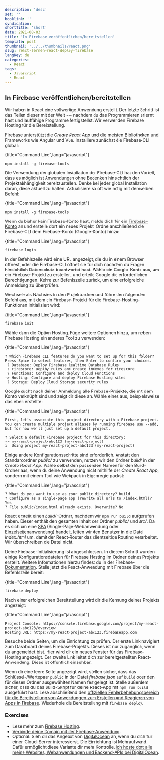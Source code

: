 ```yaml
---
description: 'desc'
set: ''
booklink: ''
syndication:
shortTitle: 'short'
date: 2021-08-03
title: 'In Firebase veröffentlichen/bereitstellen'
template: post
thumbnail: '../../thumbnails/react.png'
slug: react-lernen-react-deploy-firebase
langKey: de
categories:
  - React
tags:
  - JavaScript
  - React
---
```


## In Firebase veröffentlichen/bereitstellen

Wir haben in React eine vollwertige Anwendung erstellt. Der letzte Schritt ist das Teilen dieser mit der Welt --- nachdem du das Programmieren erlernt hast und lauffähige Programme fertigstellst. Wir verwenden Firebase Hosting für die Bereitstellung.

Firebase unterstützt die *Create React App* und die meisten Bibliotheken und Frameworks wie Angular und Vue. Installiere zunächst die Firebase-CLI global:

{title="Command Line",lang="javascript"}
```
npm install -g firebase-tools
```

Die Verwendung der globalen Installation der Firebase-CLI hat den Vorteil, dass es möglich ist Anwendungen ohne Bedenken hinsichtlich der Projektabhängigkeit bereitzustellen. Denke bei jeder global Installation daran, diese aktuell zu halten. Aktualisiere so oft wie nötig mit demselben Befehl:

{title="Command Line",lang="javascript"}
```
npm install -g firebase-tools
```

Wenn du bisher kein Firebase-Konto hast, melde dich für ein [Firebase-Konto](https://console.firebase.google.com/) an und erstelle dort ein neues Projekt. Ordne anschließend die Firebase-CLI dem Firebase-Konto (Google-Konto) hinzu:

{title="Command Line",lang="javascript"}
```
firebase login
```

In der Befehlszeile wird eine URL angezeigt, die du in einem Browser öffnest, oder die Firebase-CLI öffnet sie für dich nachdem du Fragen hinsichtlich Datenschutz beantwortet hast. Wähle ein Google-Konto aus, um ein Firebase-Projekt zu erstellen, und erteile Google die erforderlichen Berechtigungen. Kehre zur Befehlszeile zurück, um eine erfolgreiche Anmeldung zu überprüfen.

Wechsele als Nächstes in den Projektordner und führe den folgenden Befehl aus, mit dem ein Firebase-Projekt für die Firebase-Hosting-Funktionen initialisiert wird:

{title="Command Line",lang="javascript"}
```
firebase init
```

Wähle dann die Option Hosting. Füge weitere Optionen hinzu, um neben Firebase Hosting ein anderes Tool zu verwenden:

{title="Command Line",lang="javascript"}
```
? Which Firebase CLI features do you want to set up for this folder? Press Space to select features, then Enter to confirm your choices.
 ? Database: Deploy Firebase Realtime Database Rules
 ? Firestore: Deploy rules and create indexes for Firestore
 ? Functions: Configure and deploy Cloud Functions
-> Hosting: Configure and deploy Firebase Hosting sites
 ? Storage: Deploy Cloud Storage security rules
```

Google sucht nach deiner Anmeldung alle Firebase-Projekte, die mit dem Konto verknüpft sind und zeigt dir diese an. Wähle eines aus, beispielsweise das eben erstellte:

{title="Command Line",lang="javascript"}
```
First, let's associate this project directory with a Firebase project.
You can create multiple project aliases by running firebase use --add,
but for now we'll just set up a default project.

? Select a default Firebase project for this directory:
-> my-react-project-abc123 (my-react-project)
i  Using project my-react-project-abc123 (my-react-project)
```

Einige andere Konfigurationsschritte sind erforderlich. Anstatt den Standardordner *public/* zu verwenden, nutzen wir den Ordner *build/* in der *Create React App*. Wähle selbst den passenden Namen für den Build-Ordner aus, wenn du deine Anwendung nicht mithilfe der *Create React App*, sondern mit einem Tool wie Webpack in Eigenregie packst:

{title="Command Line",lang="javascript"}
```
? What do you want to use as your public directory? build
? Configure as a single-page app (rewrite all urls to /index.html)? Yes
? File public/index.html already exists. Overwrite? No
```

React erstellt einen *build/*-Ordner, nachdem wir `npm run build` aufgerufen haben. Dieser enthält den gesamten Inhalt der Ordner *public/* und *src/*. Da es sich um eine [SPA](https://de.wikipedia.org/wiki/Single-Page-Webanwendung) (Single-Page-Webanwendung oder Einzelseitenanwendung) handelt, leiten wir den Benutzer in die Datei *index.html* um, damit der React-Router das clientseitige Routing verarbeitet. Wir überschreiben die Datei nicht.

Deine Firebase-Initialisierung ist abgeschlossen. In diesem Schritt wurden einige Konfigurationsdateien für Firebase Hosting im Ordner deines Projekts erstellt. Weitere Informationen hierzu findest du in der [Firebase-Dokumentation](https://firebase.google.com/docs/hosting/full-config). Stelle jetzt die React-Anwendung mit Firebase über die Befehlszeile bereit:

{title="Command Line",lang="javascript"}
```
firebase deploy
```

Nach einer erfolgreichen Bereitstellung wird dir die Kennung deines Projekts angezeigt:

{title="Command Line",lang="javascript"}
```
Project Console: https://console.firebase.google.com/project/my-react-project-abc123/overview
Hosting URL: https://my-react-project-abc123.firebaseapp.com
```

Besuche beide Seiten, um die Einrichtung zu prüfen. Der erste Link navigiert zum Dashboard deines Firebase-Projekts. Dieses ist nur zugänglich, wenn du angemeldet bist. Hier wird dir ein neues Fenster für das Firebase-Hosting angezeigt. Der zweite Link leitet dich zur bereitgestellten React-Anwendung. Diese ist öffentlich einsehbar.

Wenn dir eine leere Seite angezeigt wird, stellen sicher, dass das Schlüssel-/Wertepaar `public` in der Datei *firebase.json* auf `build` oder den für diesen Ordner ausgewählten Namen festgelegt ist. Stelle außerdem sicher, dass du das Build-Skript für deine React-App mit `npm run build` ausgeführt hast. Lese abschließend den [offiziellen Fehlerbehebungsbereich für die Bereitstellung von Anwendungen zum Erstellen und Reagieren von Apps in Firebase](https://create-react-app.dev/docs/deployment). Wiederhole die Bereitstellung mit `firebase deploy`.

### Exercises

* Lese mehr zum [Firebase Hosting](https://firebase.google.com/docs/hosting/).
* [Verbinde deine Domain mit der Firebase-Anwendung](https://firebase.google.com/docs/hosting/custom-domain).
* Optional: Sieh dir das Angebot von [DigitalOcean](https://m.do.co/c/fb27c90322f3) an, wenn du dich für einen Cloud-Server interessierst. Die Einrichtung ist Mehraufwand. Dafür ermöglicht diese Variante dir mehr Kontrolle. [Ich hoste dort alle meine Websites, Webanwendungen und Backend-APIs bei DigitalOcean](https://www.robinwieruch.de/deploy-applications-digital-ocean/).
<img src="https://vg04.met.vgwort.de/na/8bdb1675e89b4c82ae9bfae86b9c3299" width="1" height="1" alt="">
